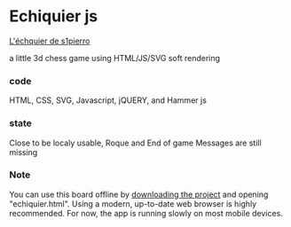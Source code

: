 # Echiquier js 

[L'échquier de s1pierro](https://s1pierro.github.io/echiquierJS/echiquier.html)

a little 3d chess game using HTML/JS/SVG soft rendering

### code
HTML, CSS, SVG, Javascript, jQUERY, and Hammer js

### state
Close to be localy usable, Roque and End of game Messages are still missing
### Note
You can use this board offline by [downloading the project](https://github.com/s1pierro/echiquierJS/archive/master.zip) and opening "echiquier.html". Using a modern, up-to-date web browser is highly recommended. For now, the app is running slowly on most mobile devices.


